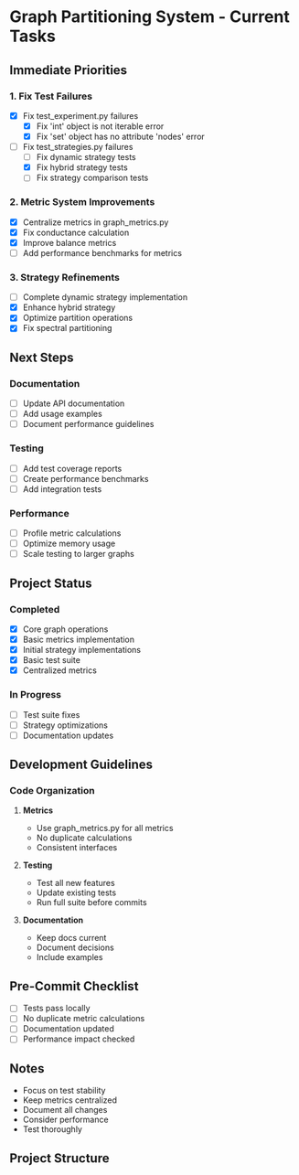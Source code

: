 # Graph Partitioning System - Current Tasks

## Immediate Priorities

### 1. Fix Test Failures
- [x] Fix test_experiment.py failures
  - [x] Fix 'int' object is not iterable error
  - [x] Fix 'set' object has no attribute 'nodes' error
- [ ] Fix test_strategies.py failures
  - [ ] Fix dynamic strategy tests
  - [x] Fix hybrid strategy tests
  - [ ] Fix strategy comparison tests

### 2. Metric System Improvements
- [x] Centralize metrics in graph_metrics.py
- [x] Fix conductance calculation
- [x] Improve balance metrics
- [ ] Add performance benchmarks for metrics

### 3. Strategy Refinements
- [ ] Complete dynamic strategy implementation
- [x] Enhance hybrid strategy
- [x] Optimize partition operations
- [x] Fix spectral partitioning

## Next Steps

### Documentation
- [ ] Update API documentation
- [ ] Add usage examples
- [ ] Document performance guidelines

### Testing
- [ ] Add test coverage reports
- [ ] Create performance benchmarks
- [ ] Add integration tests

### Performance
- [ ] Profile metric calculations
- [ ] Optimize memory usage
- [ ] Scale testing to larger graphs

## Project Status

### Completed
- [x] Core graph operations
- [x] Basic metrics implementation
- [x] Initial strategy implementations
- [x] Basic test suite
- [x] Centralized metrics

### In Progress
- [ ] Test suite fixes
- [ ] Strategy optimizations
- [ ] Documentation updates

## Development Guidelines

### Code Organization
1. **Metrics**
   - Use graph_metrics.py for all metrics
   - No duplicate calculations
   - Consistent interfaces

2. **Testing**
   - Test all new features
   - Update existing tests
   - Run full suite before commits

3. **Documentation**
   - Keep docs current
   - Document decisions
   - Include examples

## Pre-Commit Checklist

- [ ] Tests pass locally
- [ ] No duplicate metric calculations
- [ ] Documentation updated
- [ ] Performance impact checked

## Notes

- Focus on test stability
- Keep metrics centralized
- Document all changes
- Consider performance
- Test thoroughly

## Project Structure 

